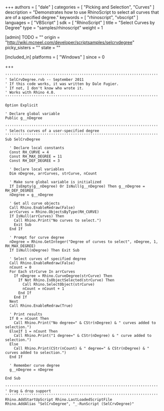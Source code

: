 +++
authors = [ "dale" ]
categories = [ "Picking and Selection", "Curves" ]
description = "Demonstrates how to use RhinoScript to select all curves that are of a specified degree."
keywords = [ "rhinoscript", "vbscript" ]
languages = [ "VBScript" ]
sdk = [ "RhinoScript" ]
title = "Select Curves by Degree"
type = "samples/rhinoscript"
weight = 1

[admin]
TODO = ""
origin = "http://wiki.mcneel.com/developer/scriptsamples/selcrvdegree"
picky_sisters = ""
state = ""

[included_in]
platforms = [ "Windows" ]
since = 0

+++

```vbnet
'''''''''''''''''''''''''''''''''''''''''''''''''''''''''''''''''''''''''''''
' SelCrvDegree.rvb -- September 2011
' If this code works, it was written by Dale Fugier.
' If not, I don't know who wrote it.
' Works with Rhino 4.0.
'''''''''''''''''''''''''''''''''''''''''''''''''''''''''''''''''''''''''''''

Option Explicit

' Declare global variable
Public g__nDegree

'''''''''''''''''''''''''''''''''''''''''''''''''''''''''''''''''''''''''''''
' Selects curves of a user-specified degree
'''''''''''''''''''''''''''''''''''''''''''''''''''''''''''''''''''''''''''''
Sub SelCrvDegree

  ' Declare local constants
  Const RH_CURVE = 4
  Const RH_MAX_DEGREE = 11
  Const RH_DEF_DEGREE = 3

  ' Declare local variables
  Dim nDegree, arrCurves, strCurve, nCount

  ' Make sure global variable is initialized
  If IsEmpty(g__nDegree) Or IsNull(g__nDegree) Then g__nDegree = RH_DEF_DEGREE
  nDegree = g__nDegree

  ' Get all curve objects
  Call Rhino.EnableRedraw(False)    
  arrCurves = Rhino.ObjectsByType(RH_CURVE)
  If IsNull(arrCurves) Then
    Call Rhino.Print("No curves to select.")
    Exit Sub
  End If

  ' Prompt for curve degree
  nDegree = Rhino.GetInteger("Degree of curves to select", nDegree, 1, RH_MAX_DEGREE)
  If IsNull(nDegree) Then Exit Sub

  ' Select curves of specified degree
  Call Rhino.EnableRedraw(False)
  nCount = 0
  For Each strCurve In arrCurves
    If nDegree = Rhino.CurveDegree(strCurve) Then
      If Not Rhino.IsObjectSelected(strCurve) Then
        Call Rhino.SelectObject(strCurve)
        nCount = nCount + 1
      End If        
    End If
  Next
  Call Rhino.EnableRedraw(True)

  ' Print results
  If 0 = nCount Then
    Call Rhino.Print("No degree=" & CStr(nDegree) & " curves added to selection.")
  ElseIf 1 = nCount Then
    Call Rhino.Print("1 degree=" & CStr(nDegree) & " curve added to selection.")
  Else
    Call Rhino.Print(CStr(nCount) & " degree=" & CStr(nDegree) & " curves added to selection.")
  End If  

  ' Remember curve degree
  g__nDegree = nDegree

End Sub

'''''''''''''''''''''''''''''''''''''''''''''''''''''''''''''''''''''''''''''
' Drag & drop support
'''''''''''''''''''''''''''''''''''''''''''''''''''''''''''''''''''''''''''''
Rhino.AddStartUpScript Rhino.LastLoadedScriptFile
Rhino.AddAlias "SelCrvDegree", "_-RunScript (SelCrvDegree)"
```
